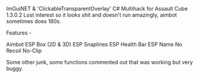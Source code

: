 ImGuiNET & 'ClickableTransparentOverlay' C# Multihack for Assault Cube 1.3.0.2
Lost interest so it looks shit and doesn't run amazingly, aimbot sometimes does 180s.

Features - 

Aimbot
ESP Box (2D & 3D)
ESP Snaplines
ESP Health Bar
ESP Name
No Recoil
No-Clip

Some other junk, some functions commented out that was working but very buggy.
